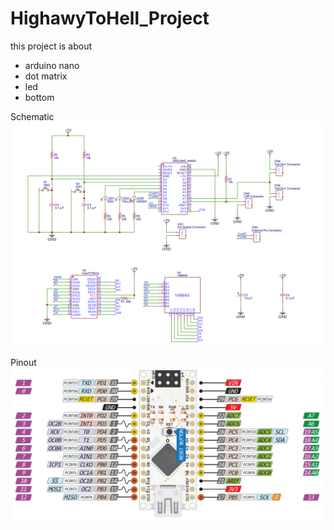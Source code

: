 # HighawyToHell_Project
this project is about 
 - arduino nano
 - dot matrix
 - led 
 - bottom
 
 Schematic
 ![alt text](https://github.com/WitsanuP/HighawyToHell_Project/blob/main/Picture/Schematic.png)
 
 Pinout
  ![hi](https://github.com/WitsanuP/HighawyToHell_Project/blob/main/Picture/ArduinoNanoPinout.jpeg)
